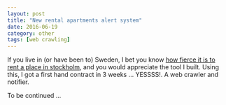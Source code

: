 ```yaml
---
layout: post
title: "New rental apartments alert system"
date: 2016-06-19
category: other
tags: [web crawling]
---
```

If you live in (or have been to) Sweden, I bet you know [how fierce it is to rent a place in stockholm](http://www.bbc.com/capital/story/20160517-this-is-one-city-where-youll-never-find-a-home), and you would appreciate the tool I built. Using this, I got a first hand contract in 3 weeks ... YESSSS!. A web crawler and notifier.

To be continued ...
